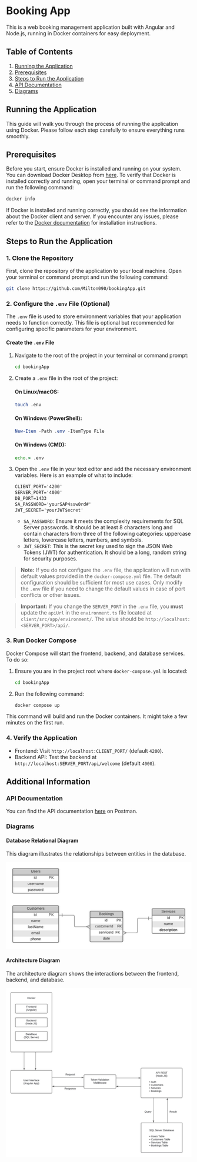 # Booking App

This is a web booking management application built with Angular and Node.js, running in Docker containers for easy deployment.


## Table of Contents
1. [Running the Application](#running-the-application)
2. [Prerequisites](#prerequisites)
3. [Steps to Run the Application](#steps-to-run-the-application)
4. [API Documentation](#api-documentation)
5. [Diagrams](#diagrams)



## Running the Application

This guide will walk you through the process of running the application using Docker. Please follow each step carefully to ensure everything runs smoothly.

## Prerequisites

Before you start, ensure Docker is installed and running on your system. You can download Docker Desktop from [here](https://www.docker.com/products/docker-desktop). To verify that Docker is installed correctly and running, open your terminal or command prompt and run the following command:

```bash
docker info
```
If Docker is installed and running correctly, you should see the information about the Docker client and server. If you encounter any issues, please refer to the [Docker documentation](https://docs.docker.com/get-docker/) for installation instructions.


## Steps to Run the Application

### 1. Clone the Repository

First, clone the repository of the application to your local machine. Open your terminal or command prompt and run the following command:


```bash
git clone https://github.com/Milton090/bookingApp.git
```

### 2. Configure the `.env` File (Optional)

The `.env` file is used to store environment variables that your application needs to function correctly. This file is optional but recommended for configuring specific parameters for your environment.

#### Create the `.env` File

1. Navigate to the root of the project in your terminal or command prompt:

    ```bash
    cd bookingApp
    ```

2. Create a `.env` file in the root of the project:

    #### On Linux/macOS:

    ```bash
    touch .env
    ```

    #### On Windows (PowerShell):

    ```powershell
    New-Item -Path .env -ItemType File
    ```

    #### On Windows (CMD):

    ```cmd
    echo.> .env
    ```

3. Open the `.env` file in your text editor and add the necessary environment variables. Here is an example of what to include:

    ```env
    CLIENT_PORT='4200'
    SERVER_PORT='4000'
    DB_PORT=1433
    SA_PASSWORD='yourSAP4ssw0rd#'
    JWT_SECRET='yourJWT$ecret'
    ```

    - `SA_PASSWORD`: Ensure it meets the complexity requirements for SQL Server passwords. It should be at least 8 characters long and contain characters from three of the following categories: uppercase letters, lowercase letters, numbers, and symbols.
    - `JWT_SECRET`: This is the secret key used to sign the JSON Web Tokens (JWT) for authentication. It should be a long, random string for security purposes.

> **Note:** If you do not configure the `.env` file, the application will run with default values provided in the `docker-compose.yml` file. The default configuration should be sufficient for most use cases. Only modify the `.env` file if you need to change the default values in case of port conflicts or other issues.

> **Important:** If you change the `SERVER_PORT` in the `.env` file, you **must** update the `apiUrl` in the `environment.ts` file located at `client/src/app/environment/`. The value should be `http://localhost:<SERVER_PORT>/api/`.


### 3. Run Docker Compose

Docker Compose will start the frontend, backend, and database services. To do so:

1. Ensure you are in the project root where `docker-compose.yml` is located:
    ```bash
    cd bookingApp
    ```

2. Run the following command:
    ```bash
    docker compose up
    ```

This command will build and run the Docker containers. It might take a few minutes on the first run.


### 4. Verify the Application

- Frontend: Visit `http://localhost:CLIENT_PORT/` (default `4200`).
- Backend API: Test the backend at `http://localhost:SERVER_PORT/api/welcome` (default `4000`).


## Additional Information

### API Documentation

You can find the API documentation [here](https://www.postman.com/aerospace-specialist-44844858/workspace/miltonramirezpublic/collection/33019708-7b1c2ccd-3d46-4c0f-92df-42b645af7d6f?action=share&creator=33019708) on Postman.


### Diagrams

#### Database Relational Diagram
This diagram illustrates the relationships between entities in the database.

![Database Relational Diagram](./databaseDiagram.jpeg "A diagram showing the relationships between database entities.")

#### Architecture Diagram
The architecture diagram shows the interactions between the frontend, backend, and database.

![Architecture Diagram](./architectureDiagram.jpeg "A diagram showing the interactions between the frontend, backend, and database.")